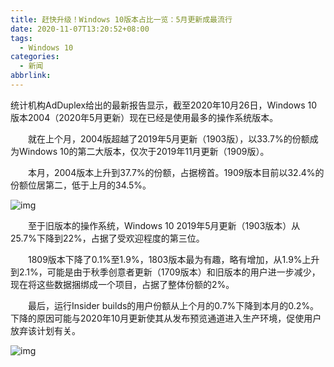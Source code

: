 ```yaml
---
title: 赶快升级！Windows 10版本占比一览：5月更新成最流行
date: 2020-11-07T13:20:52+08:00
tags:
  - Windows 10
categories:
  - 新闻
abbrlink:
---
```


统计机构AdDuplex给出的最新报告显示，截至2020年10月26日，Windows 10版本2004（2020年5月更新）现在已经是使用最多的操作系统版本。

　　就在上个月，2004版超越了2019年5月更新（1903版），以33.7%的份额成为Windows 10的第二大版本，仅次于2019年11月更新（1909版）。

　　本月，2004版本上升到37.7%的份额，占据榜首。1909版本目前以32.4%的份额位居第二，低于上月的34.5%。

![img](https://cdn.jsdelivr.net/gh/yakeing/Documentation@main/Hexo/images/b674-kcaeqzx6036758.jpg)

　　至于旧版本的操作系统，Windows 10 2019年5月更新（1903版本）从25.7%下降到22%，占据了受欢迎程度的第三位。

　　1809版本下降了0.1%至1.9%，1803版本最为有趣，略有增加，从1.9%上升到2.1%，可能是由于秋季创意者更新（1709版本）和旧版本的用户进一步减少，现在将这些数据捆绑成一个项目，占据了整体份额的2%。

　　最后，运行Insider builds的用户份额从上个月的0.7%下降到本月的0.2%。下降的原因可能与2020年10月更新使其从发布预览通道进入生产环境，促使用户放弃该计划有关。

![img](https://cdn.jsdelivr.net/gh/yakeing/Documentation@main/Hexo/images/3c81-kcaeqzx6036759.jpg)